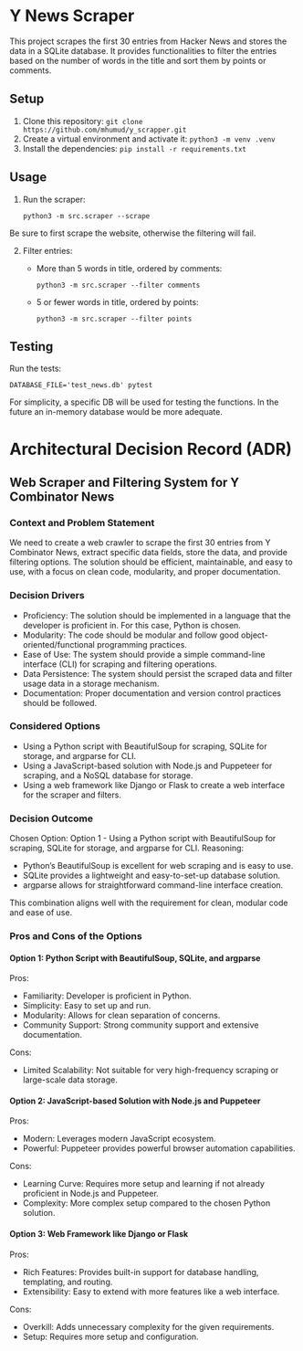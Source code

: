 # Y News Scraper

This project scrapes the first 30 entries from Hacker News and stores the data in a SQLite database. It provides functionalities to filter the entries based on the number of words in the title and sort them by points or comments.

## Setup

1. Clone this repository:
   ```git clone https://github.com/mhumud/y_scrapper.git```
2. Create a virtual environment and activate it:
   ```python3 -m venv .venv```
3. Install the dependencies:
   ```pip install -r requirements.txt```

## Usage

1. Run the scraper:
   ```
   python3 -m src.scraper --scrape
   ```
Be sure to first scrape the website, otherwise the filtering will fail.

2. Filter entries:
   - More than 5 words in title, ordered by comments:
     ```
     python3 -m src.scraper --filter comments
     ```

   - 5 or fewer words in title, ordered by points:
     ```
     python3 -m src.scraper --filter points
     ```

## Testing

Run the tests:
```
DATABASE_FILE='test_news.db' pytest
```

For simplicity, a specific DB will be used for testing the functions. In the future an in-memory database would be more adequate.

# Architectural Decision Record (ADR)
## Web Scraper and Filtering System for Y Combinator News


### Context and Problem Statement
We need to create a web crawler to scrape the first 30 entries from Y Combinator News, extract specific data fields, store the data, and provide filtering options. The solution should be efficient, maintainable, and easy to use, with a focus on clean code, modularity, and proper documentation.

### Decision Drivers
- Proficiency: The solution should be implemented in a language that the developer is proficient in. For this case, Python is chosen.
- Modularity: The code should be modular and follow good object-oriented/functional programming practices.
- Ease of Use: The system should provide a simple command-line interface (CLI) for scraping and filtering operations.
- Data Persistence: The system should persist the scraped data and filter usage data in a storage mechanism.
- Documentation: Proper documentation and version control practices should be followed.


### Considered Options
- Using a Python script with BeautifulSoup for scraping, SQLite for storage, and argparse for CLI.
- Using a JavaScript-based solution with Node.js and Puppeteer for scraping, and a NoSQL database for storage.
- Using a web framework like Django or Flask to create a web interface for the scraper and filters.


### Decision Outcome
Chosen Option: Option 1 - Using a Python script with BeautifulSoup for scraping, SQLite for storage, and argparse for CLI.
Reasoning:
- Python’s BeautifulSoup is excellent for web scraping and is easy to use.
- SQLite provides a lightweight and easy-to-set-up database solution.
- argparse allows for straightforward command-line interface creation.

This combination aligns well with the requirement for clean, modular code and ease of use.

### Pros and Cons of the Options
#### Option 1: Python Script with BeautifulSoup, SQLite, and argparse
Pros:

- Familiarity: Developer is proficient in Python.
- Simplicity: Easy to set up and run.
- Modularity: Allows for clean separation of concerns.
- Community Support: Strong community support and extensive documentation.

Cons:

- Limited Scalability: Not suitable for very high-frequency scraping or large-scale data storage.

#### Option 2: JavaScript-based Solution with Node.js and Puppeteer
Pros:

- Modern: Leverages modern JavaScript ecosystem.
- Powerful: Puppeteer provides powerful browser automation capabilities.

Cons:

- Learning Curve: Requires more setup and learning if not already proficient in Node.js and Puppeteer.
- Complexity: More complex setup compared to the chosen Python solution.

#### Option 3: Web Framework like Django or Flask

Pros:

- Rich Features: Provides built-in support for database handling, templating, and routing.
- Extensibility: Easy to extend with more features like a web interface.

Cons:

- Overkill: Adds unnecessary complexity for the given requirements.
- Setup: Requires more setup and configuration.
